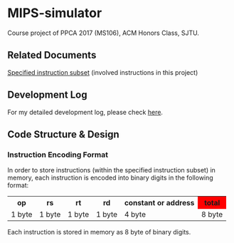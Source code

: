 # MIPS-simulator

Course project of PPCA 2017 (MS106), ACM Honors Class, SJTU.

## Related Documents
[Specified instruction subset](documents/instruction-op-code.txt) (involved instructions in this project)

## Development Log

For my detailed development log, please check [here](Development-Log.md).

## Code Structure & Design

### Instruction Encoding Format

In order to store instructions (within the specified instruction subset) in memory, each instruction is encoded into binary digits in the following format:

<table>
  <tr>
    <th> op </th>
    <th> rs </th>
    <th> rt </th>
    <th> rd </th>
    <th> constant or address </th>
    <th bgcolor=red> total </th>
  </tr>
  <tr>
    <td> 1 byte </td>
    <td> 1 byte </td>
    <td> 1 byte </td>
    <td> 1 byte </td>
    <td> 4 byte </td>
    <td> 8 byte </td>
  </tr>
</table>

Each instruction is stored in memory as 8 byte of binary digits.

